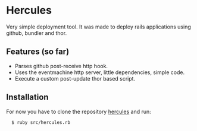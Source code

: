 # Hercules
      
  Very simple deployment tool. It was made to deploy rails applications using github, bundler and thor.
  
## Features (so far)

  * Parses github post-receive http hook.
  * Uses the eventmachine http server, little dependencies, simple code.
  * Execute a custom post-update thor based script.
  
## Installation

  For now you have to clone the repository [hercules](http://github.com/diogob/hercules)
  and run:
  
      $ ruby src/hercules.rb

